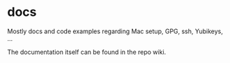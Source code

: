 # docs
Mostly docs and code examples regarding Mac setup, GPG, ssh, Yubikeys, ...

The documentation itself can be found in the repo wiki.
